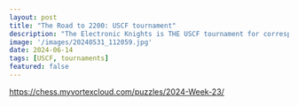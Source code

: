 ```yaml
---
layout: post
title: "The Road to 2200: USCF tournament"
description: "The Electronic Knights is THE USCF tournament for correspondence chess players. Latest update on my standing in Electronic Knights Final and 2024 Prelimanary"
image: '/images/20240531_112059.jpg'
date: 2024-06-14
tags: [USCF, tournaments]
featured: false
---
```



https://chess.myvortexcloud.com/puzzles/2024-Week-23/